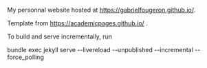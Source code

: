 My personnal website hosted at https://gabrielfougeron.github.io/. 

Template from https://academicpages.github.io/ .


To build and serve incrementally, run 

bundle exec jekyll serve --livereload --unpublished --incremental --force_polling